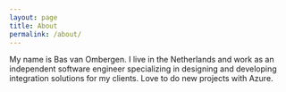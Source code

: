 ```yaml
---
layout: page
title: About
permalink: /about/
---
```


My name is Bas van Ombergen. I live in the Netherlands and work as an independent software engineer specializing in designing and developing integration solutions for my clients. Love to do new projects with Azure.